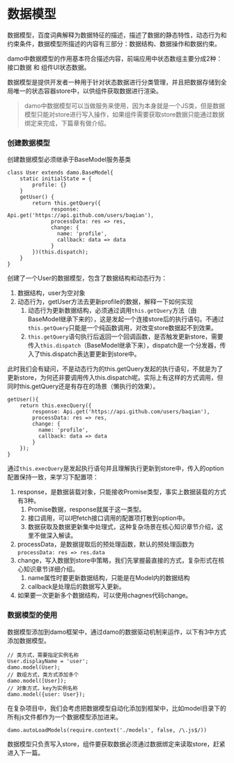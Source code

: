 # 数据模型

数据模型，百度词典解释为数据特征的描述，描述了数据的静态特性，动态行为和约束条件，数据模型所描述的内容有三部分：数据结构、数据操作和数据约束。

damo中数据模型的作用基本符合描述内容，前端应用中状态数组主要分成2种：接口数据 和 组件UI状态数据。

数据模型是提供开发者一种用于针对状态数据进行分类管理，并且把数据存储到全局唯一的状态容器store中，以供组件获取数据进行渲染。

> damo中数据模型可以当做服务来使用，因为本身就是一个JS类，但是数据模型只能对store进行写入操作，如果组件需要获取store数据只能通过数据绑定来完成，下篇章有做介绍。

### 创建数据模型

创建数据模型必须继承于BaseModel服务基类

```
class User extends damo.BaseModel{
    static initialState = {
        profile: {}
    }
    getUser() {
        return this.getQuery({
              response: Api.get('https://api.github.com/users/baqian'),
              processData: res => res,
              change: {
                name: 'profile',
                callback: data => data
              }
        })(this.dispatch);
    }
}
```

创建了一个User的数据模型，包含了数据结构和动态行为：

1. 数据结构，user为空对象
2. 动态行为，getUser方法去更新profile的数据，解释一下如何实现
   1. 动态行为更新数据结构，必须通过调用`this.getQuery`方法（由BaseModel继承下来的），这是发起一个连接store后的执行语句。不通过`this.getQuery`只能是一个纯函数调用，对改变store数据起不到效果。
   2. `this.getQuery`语句执行后返回一个回调函数，是否触发更新store，需要传入`this.dispatch`（BaseModel继承下来），dispatch是一个分发器，传入了this.dispatch表达要更新到store中。

此时我们会有疑问，不是动态行为的this.getQuery发起的执行语句，不就是为了更新store，为何还非要调用传入this.dispatch呢。实际上有这样的方式调用，但同时this.getQuery还是有存在的场景（懒执行的效果）。

```
getUser(){
    return this.execQuery({
        response: Api.get('https://api.github.com/users/baqian'),
        processData: res => res,
        change: {
          name: 'profile',
          callback: data => data
        }
    });
}
```

通过`this.execQuery`是发起执行语句并且理解执行更新到store中，传入的option配置保持一致，来学习下配置项：

1. response，是数据装载对象，只能接收Promise类型，事实上数据装载的方式有3种。
   1. Promise数据，response就属于这一类型。
   2. 接口调用，可以吧fetch接口调用的配置项打散到option中。
   3. 数据获取及数据更新集中处理式，这种复杂场景在核心知识章节介绍，这里不做深入解读。
2. processData，是数据提取后的预处理函数，默认的预处理函数为`processData: res => res.data`
3. change，写入数据到store中策略，我们先掌握最直接的方式，复杂形式在核心知识章节详细介绍。
   1. name属性时要更新数据结构，只能是在Model内的数据结构
   2. callback是处理后的数据写入更新。
4. 如果要一次更新多个数据结构，可以使用chagnes代码change。

### 数据模型的使用

数据模型添加到damo框架中，通过damo的数据驱动机制来运作，以下有3中方式添加数据模型。

```
// 类方式，需要指定实例名称
User.displayName = 'user';
damo.model(User);
// 数组方式，类方式添加多个
damo.model([User]);
// 对象方式，key为实例名称
damo.model({user: User});
```

在复杂项目中，我们会考虑把数据模型自动化添加到框架中，比如model目录下的所有js文件都作为一个数据模型添加进来。

```
damo.autoLoadModels(require.context('./models', false, /\.js$/))
```

数据模型只负责写入store，组件要获取数据必须通过数据绑定来读取store，赶紧进入下一篇。

